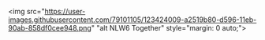 <img src="https://user-images.githubusercontent.com/79101105/123424009-a2519b80-d596-11eb-90ab-858df0cee948.png" "alt NLW6 Together" style="margin: 0 auto;">
